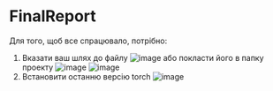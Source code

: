 # FinalReport
Для того, щоб все спрацювало, потрібно:
1. Вказати ваш шлях до файлу
![image](https://github.com/user-attachments/assets/9929a539-b2fc-4897-ac91-421ec7faae09)
або покласти його в папку проекту ![image](https://github.com/user-attachments/assets/9fef044c-9b5b-47d8-99ff-eb6d3ee144bf) ![image](https://github.com/user-attachments/assets/60f841f1-24d7-4ede-b859-8aada9e63a22)
2. Встановити останню версію torch
![image](https://github.com/user-attachments/assets/9d5dbf7d-63ca-4ba6-aa18-8b73f119b130)






